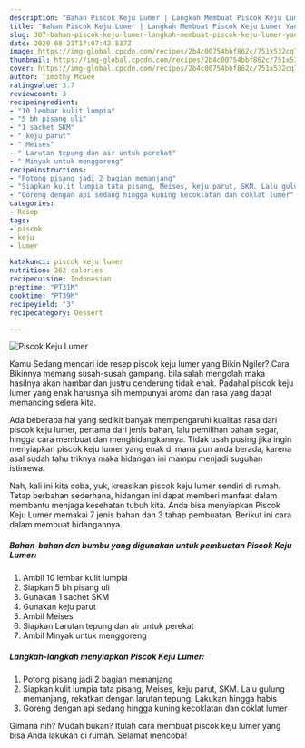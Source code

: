 ```yaml
---
description: "Bahan Piscok Keju Lumer | Langkah Membuat Piscok Keju Lumer Yang Mudah Dan Praktis"
title: "Bahan Piscok Keju Lumer | Langkah Membuat Piscok Keju Lumer Yang Mudah Dan Praktis"
slug: 307-bahan-piscok-keju-lumer-langkah-membuat-piscok-keju-lumer-yang-mudah-dan-praktis
date: 2020-08-21T17:07:42.537Z
image: https://img-global.cpcdn.com/recipes/2b4c00754bbf862c/751x532cq70/piscok-keju-lumer-foto-resep-utama.jpg
thumbnail: https://img-global.cpcdn.com/recipes/2b4c00754bbf862c/751x532cq70/piscok-keju-lumer-foto-resep-utama.jpg
cover: https://img-global.cpcdn.com/recipes/2b4c00754bbf862c/751x532cq70/piscok-keju-lumer-foto-resep-utama.jpg
author: Timothy McGee
ratingvalue: 3.7
reviewcount: 3
recipeingredient:
- "10 lembar kulit lumpia"
- "5 bh pisang uli"
- "1 sachet SKM"
- " keju parut"
- " Meises"
- " Larutan tepung dan air untuk perekat"
- " Minyak untuk menggoreng"
recipeinstructions:
- "Potong pisang jadi 2 bagian memanjang"
- "Siapkan kulit lumpia tata pisang, Meises, keju parut, SKM. Lalu gulung memanjang, rekatkan dengan larutan tepung. Lakukan hingga habis"
- "Goreng dengan api sedang hingga kuning kecoklatan dan coklat lumer"
categories:
- Resep
tags:
- piscok
- keju
- lumer

katakunci: piscok keju lumer 
nutrition: 262 calories
recipecuisine: Indonesian
preptime: "PT31M"
cooktime: "PT39M"
recipeyield: "3"
recipecategory: Dessert

---
```



![Piscok Keju Lumer](https://img-global.cpcdn.com/recipes/2b4c00754bbf862c/751x532cq70/piscok-keju-lumer-foto-resep-utama.jpg)

Kamu Sedang mencari ide resep piscok keju lumer yang Bikin Ngiler? Cara Bikinnya memang susah-susah gampang. bila salah mengolah maka hasilnya akan hambar dan justru cenderung tidak enak. Padahal piscok keju lumer yang enak harusnya sih mempunyai aroma dan rasa yang dapat memancing selera kita.

Ada beberapa hal yang sedikit banyak mempengaruhi kualitas rasa dari piscok keju lumer, pertama dari jenis bahan, lalu pemilihan bahan segar, hingga cara membuat dan menghidangkannya. Tidak usah pusing jika ingin menyiapkan piscok keju lumer yang enak di mana pun anda berada, karena asal sudah tahu triknya maka hidangan ini mampu menjadi suguhan istimewa.




Nah, kali ini kita coba, yuk, kreasikan piscok keju lumer sendiri di rumah. Tetap berbahan sederhana, hidangan ini dapat memberi manfaat dalam membantu menjaga kesehatan tubuh kita. Anda bisa menyiapkan Piscok Keju Lumer memakai 7 jenis bahan dan 3 tahap pembuatan. Berikut ini cara dalam membuat hidangannya.

<!--inarticleads1-->

##### Bahan-bahan dan bumbu yang digunakan untuk pembuatan Piscok Keju Lumer:

1. Ambil 10 lembar kulit lumpia
1. Siapkan 5 bh pisang uli
1. Gunakan 1 sachet SKM
1. Gunakan  keju parut
1. Ambil  Meises
1. Siapkan  Larutan tepung dan air untuk perekat
1. Ambil  Minyak untuk menggoreng




<!--inarticleads2-->

##### Langkah-langkah menyiapkan Piscok Keju Lumer:

1. Potong pisang jadi 2 bagian memanjang
1. Siapkan kulit lumpia tata pisang, Meises, keju parut, SKM. Lalu gulung memanjang, rekatkan dengan larutan tepung. Lakukan hingga habis
1. Goreng dengan api sedang hingga kuning kecoklatan dan coklat lumer




Gimana nih? Mudah bukan? Itulah cara membuat piscok keju lumer yang bisa Anda lakukan di rumah. Selamat mencoba!

